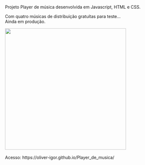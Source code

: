 Projeto Player de música desenvolvida em Javascript, HTML e CSS.</br>

Com quatro músicas de distribuição gratuítas para teste...<br/>
Ainda em produção.

<div><img src="https://user-images.githubusercontent.com/80131918/157352590-d2973835-9b07-45a9-b610-50cc6da49f43.png" width="400px"></div>
<br>
Acesso:
https://oliver-igor.github.io/Player_de_musica/
